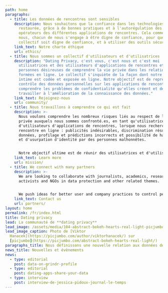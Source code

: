 ```yaml
---
path: home
paragraphs:
  - title: Les données de rencontres sont sensibles
    description: Nous souhaitons que la confiance dans les technologies soit
      restaurée, grâce à de bonnes pratiques et à l'autorégulation des
      opérateurs des différentes applications de rencontres. Cela commence par
      nous, chacun de nous s'engage à être digne de confiance, pour que le
      collectif soit digne de confiance, et à utiliser des outils sécurisés.
    link_text: Notre charte éthique
    url: ethics/
  - title: Nous sommes un collectif d'utilisateurs et d'utilisatrices
    description: "Dating Privacy, c'est vous, c'est nous et c'est moi : des
      utilisatrices et des utilisateurs d'applications de rencontres et des
      personnes désireuses de comprendre la vie privée dans les relations
      formées en ligne. Le collectif s'inquiète de la façon dont notre vie
      intime est codée et exposée en ligne. Notre objectif est de reprendre le
      contrôle des données personnelles sur les applications de rencontre, de
      comprendre les problèmes de confidentialité qu'elles créent et de
      travailler à l'amélioration de la connaissance des données."
    link_text: Rejoignez-nous
    url: community/
  - title: Nous travaillons à comprendre ce qui est fait
    description: >-
      Nous voulons comprendre les nombreux risques liés au respect de la vie
      privée auxquels nous sommes confronté.es, en tant qu'utilisatrices et
      d'utilisateurs d'applications de rencontres, lorsque nous recherchons une
      rencontre en ligne : publicités indésirables, discrimination résultant des
      données, profilage et prédictions incorrects et possibilité de hameçonnage
      et d'usurpation d'identité par des personnes malhonnêtes.


      Notre objectif ultime est de réunir des utilisatrices et d'utilisateurs et des personnes passionnées par la protection de la vie privée pour faire pression en faveur d'un changement de paradigme.
    link_text: Learn more
    url: mission/
  - title: We connect with many partners
    description: >-
      We are looking to collaborate with journalists, academics, researchers,
      activists and NGOs in data protection and other related themes.


      We push ideas for better user and company practices to control personal data and date safely online. We are particularly interested in raising awareness, as well as building methodological protocols and privacy tools for data protection and literacy.
    link_text: Contact us
    url: partners/
layout: home
permalink: /fr/index.html
title: Dating privacy
lead: La communauté de **dating privacy**
lead_image: /assets/media/104-abstract-bokeh-hearts-real-light-picjumbo-com.jpg
lead_image_caption: Photo de [Viktor
  Hanacek](https://picjumbo.com/author/viktorhanacek/) sur
  [picjumbo](https://picjumbo.com/abstract-bokeh-hearts-real-light/)
paragraphs_title: Nous définissons une nouvelle relation aux données de rencontres
news_title: Nouvelles et évènements
news:
  - type: editorial
    post: data-on-grindr-profile
  - type: editorial
    post: dating-apps-share-your-data
  - type: interview
    post: interview-de-jessica-pidoux-journal-le-temps
---
```

